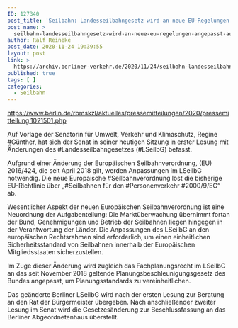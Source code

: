 ```yaml
---
ID: 127340
post_title: 'Seilbahn: Landesseilbahngesetz wird an neue EU-Regelungen angepasst aus Senat'
post_name: >
  seilbahn-landesseilbahngesetz-wird-an-neue-eu-regelungen-angepasst-aus-senat
author: Ralf Reineke
post_date: 2020-11-24 19:39:55
layout: post
link: >
  https://archiv.berliner-verkehr.de/2020/11/24/seilbahn-landesseilbahngesetz-wird-an-neue-eu-regelungen-angepasst-aus-senat/
published: true
tags: [ ]
categories:
  - Seilbahn
---
```

https://www.berlin.de/rbmskzl/aktuelles/pressemitteilungen/2020/pressemitteilung.1021501.php

Auf Vorlage der Senatorin für Umwelt, Verkehr und Klimaschutz, Regine #Günther, hat sich der Senat in seiner heutigen Sitzung in erster Lesung mit Änderungen des #Landesseilbahngesetzes (#LSeilbG) befasst.

Aufgrund einer Änderung der Europäischen Seilbahnverordnung, (EU) 2016/424, die seit April 2018 gilt, werden Anpassungen im LSeilbG notwendig. Die neue Europäische #Seilbahnverordnung löst die bisherige EU-Richtlinie über „#Seilbahnen für den #Personenverkehr #2000/9/EG“ ab.

Wesentlicher Aspekt der neuen Europäischen Seilbahnverordnung ist eine Neuordnung der Aufgabenteilung: Die Marktüberwachung übernimmt fortan der Bund, Genehmigungen und Betrieb der Seilbahnen liegen hingegen in der Verantwortung der Länder. Die Anpassungen des LSeilbG an den europäischen Rechtsrahmen sind erforderlich, um einen einheitlichen Sicherheitsstandard von Seilbahnen innerhalb der Europäischen Mitgliedsstaaten sicherzustellen.

Im Zuge dieser Änderung wird zugleich das Fachplanungsrecht im LSeilbG an das seit November 2018 geltende Planungsbeschleunigungsgesetz des Bundes angepasst, um Planungsstandards zu vereinheitlichen.

Das geänderte Berliner LSeilbG wird nach der ersten Lesung zur Beratung an den Rat der Bürgermeister übergeben. Nach anschließender zweiter Lesung im Senat wird die Gesetzesänderung zur Beschlussfassung an das Berliner Abgeordnetenhaus überstellt.